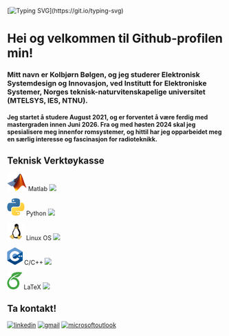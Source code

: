 
[![Typing SVG](https://readme-typing-svg.demolab.com?font=Fira+Code&weight=500&size=35&pause=1000&random=false&width=800&height=60&lines=Hei+sann!;Mitt+navn+er+Kolbj%C3%B8rn+B%C3%B8lgen.;Hjertelig+velkommen+til+Github-profile+min!)](https://git.io/typing-svg)


# Hei og velkommen til Github-profilen min!

### Mitt navn er Kolbjørn Bølgen, og jeg studerer Elektronisk Systemdesign og Innovasjon, ved Institutt for Elektroniske Systemer, Norges teknisk-naturvitenskapelige universitet (MTELSYS, IES, NTNU).

#### Jeg startet å studere August 2021, og er forventet å være ferdig med mastergraden innen Juni 2026. Fra og med høsten 2024 skal jeg spesialisere meg innenfor romsystemer, og hittil har jeg opparbeidet meg en særlig interesse og fascinasjon for radioteknikk.

## Teknisk Verktøykasse

<img src=https://github.com/SkaugJr/SkaugJr/blob/main/Bilder/Matlab_Logo.png height=40 /> Matlab <img src=https://geps.dev/progress/92 height=30 />

<img src=https://github.com/SkaugJr/SkaugJr/blob/main/Bilder/Python_logo.png height=40 /> Python <img src=https://geps.dev/progress/83 height=30 /> 

<img src=https://github.com/SkaugJr/SkaugJr/blob/main/Bilder/linux_logo.png height=40 /> Linux OS <img src=https://geps.dev/progress/76 height=30 />

<img src=https://github.com/SkaugJr/SkaugJr/blob/main/Bilder/C%2B%2B_logo.png height=40 /> C/C++ <img src=https://geps.dev/progress/58 height=30 />

<img src=https://github.com/SkaugJr/SkaugJr/blob/main/Bilder/Overleaf_logo.png height=40 /> LaTeX <img src=https://geps.dev/progress/88 height=30 />


## Ta kontakt!
[<img src='https://cdn.jsdelivr.net/npm/simple-icons@3.0.1/icons/linkedin.svg' alt='linkedin' height='80'>](https://www.linkedin.com/in/kolbjørn-bølgen-572b942b5//) [<img src='https://cdn.jsdelivr.net/npm/simple-icons@3.0.1/icons/gmail.svg' alt='gmail' height='80'>](mailto:skaugjr@gmail.com) [<img src='https://cdn.jsdelivr.net/npm/simple-icons@3.0.1/icons/microsoftoutlook.svg' alt='microsoftoutlook' height='80'>](mailto:kolbjosk@stud.ntnu.no)
